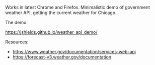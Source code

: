 
Works in latest Chrome and Firefox.
Minimalistic demo of government weather API, getting the current weather for Chicago.

The demo:

https://jshields.github.io/weather_api_demo/

Resources:
* https://www.weather.gov/documentation/services-web-api
* https://forecast-v3.weather.gov/documentation
